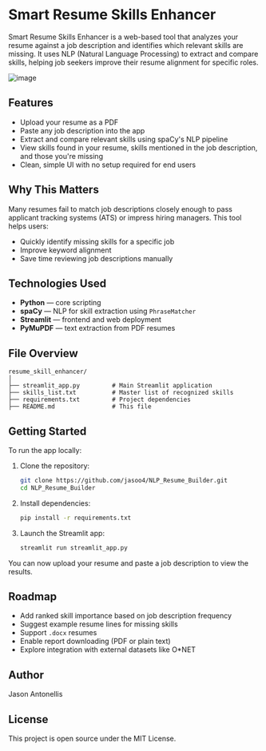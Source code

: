 # Smart Resume Skills Enhancer

Smart Resume Skills Enhancer is a web-based tool that analyzes your resume against a job description and identifies which relevant skills are missing. It uses NLP (Natural Language Processing) to extract and compare skills, helping job seekers improve their resume alignment for specific roles.

![image](https://github.com/user-attachments/assets/087d0e97-668c-4a14-949c-807b4cb6e455)

## Features

- Upload your resume as a PDF
- Paste any job description into the app
- Extract and compare relevant skills using spaCy's NLP pipeline
- View skills found in your resume, skills mentioned in the job description, and those you're missing
- Clean, simple UI with no setup required for end users

## Why This Matters

Many resumes fail to match job descriptions closely enough to pass applicant tracking systems (ATS) or impress hiring managers. This tool helps users:

- Quickly identify missing skills for a specific job
- Improve keyword alignment
- Save time reviewing job descriptions manually

## Technologies Used

- **Python** — core scripting
- **spaCy** — NLP for skill extraction using `PhraseMatcher`
- **Streamlit** — frontend and web deployment
- **PyMuPDF** — text extraction from PDF resumes

## File Overview

```
resume_skill_enhancer/
│
├── streamlit_app.py         # Main Streamlit application
├── skills_list.txt          # Master list of recognized skills
├── requirements.txt         # Project dependencies
├── README.md                # This file
```

## Getting Started

To run the app locally:

1. Clone the repository:
   ```bash
   git clone https://github.com/jasoo4/NLP_Resume_Builder.git
   cd NLP_Resume_Builder
   ```

2. Install dependencies:
   ```bash
   pip install -r requirements.txt
   ```

3. Launch the Streamlit app:
   ```bash
   streamlit run streamlit_app.py
   ```

You can now upload your resume and paste a job description to view the results.

## Roadmap

- Add ranked skill importance based on job description frequency
- Suggest example resume lines for missing skills
- Support `.docx` resumes
- Enable report downloading (PDF or plain text)
- Explore integration with external datasets like O*NET

## Author

Jason Antonellis  

## License

This project is open source under the MIT License.
